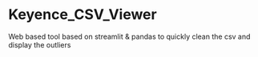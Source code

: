 # Keyence_CSV_Viewer

Web based tool based on streamlit & pandas to quickly clean the csv and display the outliers
